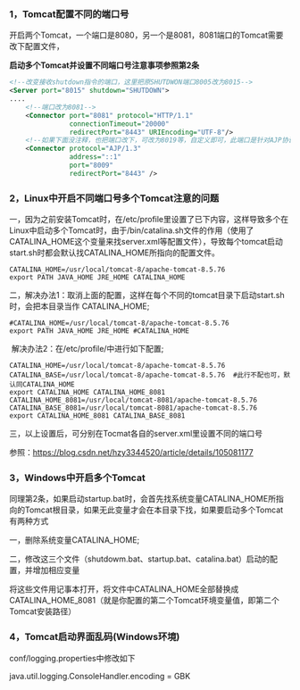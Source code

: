 ### 1，Tomcat配置不同的端口号

开启两个Tomcat，一个端口是8080，另一个是8081，8081端口的Tomcat需要改下配置文件，

 **启动多个Tomcat并设置不同端口号注意事项参照第2条**

```xml
<!--改变接收shutdown指令的端口，这里把原SHUTDWON端口8005改为8015-->
<Server port="8015" shutdown="SHUTDOWN">  
....
    <!--端口改为8081-->
    <Connector port="8081" protocol="HTTP/1.1"   
               connectionTimeout="20000"
               redirectPort="8443" URIEncoding="UTF-8"/>
  	<!--如果下面没注释，也把端口改下，可改为8019等，自定义即可，此端口是针对AJP协议的配置，AJP用来链接别的Apache等服务器-->
    <Connector protocol="AJP/1.3"
               address="::1"
               port="8009"
               redirectPort="8443" />  
```



### 2，Linux中开启不同端口号多个Tomcat注意的问题

一，因为之前安装Tomcat时，在/etc/profile里设置了已下内容，这样导致多个在Linux中启动多个Tomcat时，由于/bin/catalina.sh文件的作用（使用了CATALINA_HOME这个变量来找server.xml等配置文件），导致每个tomcat启动start.sh时都会默认找CATALINA_HOME所指向的配置文件。

```shell
CATALINA_HOME=/usr/local/tomcat-8/apache-tomcat-8.5.76
export PATH JAVA_HOME JRE_HOME CATALINA_HOME
```

二，解决办法1：取消上面的配置，这样在每个不同的tomcat目录下启动start.sh时，会把本目录当作	  CATALINA_HOME;

```shell
#CATALINA_HOME=/usr/local/tomcat-8/apache-tomcat-8.5.76
export PATH JAVA_HOME JRE_HOME #CATALINA_HOME
```

​        解决办法2：在/etc/profile/中进行如下配置;

```shell
CATALINA_HOME=/usr/local/tomcat-8/apache-tomcat-8.5.76
CATALINA_BASE=/usr/local/tomcat-8/apache-tomcat-8.5.76  #此行不配也可，默认同CATALINA_HOME
export CATALINA_HOME CATALINA_HOME_8081 
CATALINA_HOME_8081=/usr/local/tomcat-8081/apache-tomcat-8.5.76
CATALINA_BASE_8081=/usr/local/tomcat-8081/apache-tomcat-8.5.76  
export CATALINA_HOME_8081 CATALINA_BASE_8081
```

三，以上设置后，可分别在Tocmat各自的server.xml里设置不同的端口号

参照：https://blog.csdn.net/hzy3344520/article/details/105081177

### 3，Windows中开启多个Tomcat

同理第2条，如果启动startup.bat时，会首先找系统变量CATALINA_HOME所指向的Tomcat根目录，如果无此变量才会在本目录下找，如果要启动多个Tomcat有两种方式

一，删除系统变量CATALINA_HOME;

二，修改这三个文件（shutdowm.bat、startup.bat、catalina.bat）启动的配置，并增加相应变量

将这些文件用记事本打开，将文件中CATALINA_HOME全部替换成CATALINA_HOME_8081（就是你配置的第二个Tomcat环境变量值，即第二个Tomcat安装路径）

### 4，Tomcat启动界面乱码(Windows环境)

conf/logging.properties中修改如下

java.util.logging.ConsoleHandler.encoding = GBK